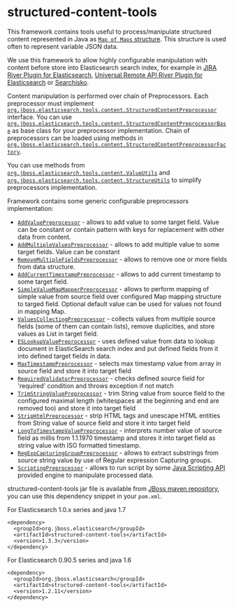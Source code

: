structured-content-tools
========================

This framework contains tools useful to process/manipulate structured content 
represented in Java as [`Map of Maps` structure](http://wiki.fasterxml.com/JacksonInFiveMinutes#A.22Raw.22_Data_Binding_Example). 
This structure is used often to represent variable JSON data. 

We use this framework to allow highly configurable manipulation with content before store 
into Elasticsearch search index, for example in [JIRA River Plugin for 
Elasticsearch](https://github.com/searchisko/elasticsearch-river-jira),
[Universal Remote API River Plugin for 
Elasticsearch](https://github.com/searchisko/elasticsearch-river-remote) 
or [Searchisko](https://github.com/searchisko/searchisko).

Content manipulation is performed over chain of Preprocessors. Each preprocessor 
must implement [`org.jboss.elasticsearch.tools.content.StructuredContentPreprocessor`](src/main/java/org/jboss/elasticsearch/tools/content/StructuredContentPreprocessor.java) 
interface.
You can use [`org.jboss.elasticsearch.tools.content.StructuredContentPreprocessorBase`](src/main/java/org/jboss/elasticsearch/tools/content/StructuredContentPreprocessorBase.java) 
as base class for your preprocessor implementation.
Chain of preprocessors can be loaded using methods in 
[`org.jboss.elasticsearch.tools.content.StructuredContentPreprocessorFactory`](src/main/java/org/jboss/elasticsearch/tools/content/StructuredContentPreprocessorFactory.java).

You can use methods from 
[`org.jboss.elasticsearch.tools.content.ValueUtils`](src/main/java/org/jboss/elasticsearch/tools/content/ValueUtils.java) 
and [`org.jboss.elasticsearch.tools.content.StructureUtils`](src/main/java/org/jboss/elasticsearch/tools/content/StructureUtils.java) to simplify preprocessors implementation.

Framework contains some generic configurable preprocessors implementation:

* [`AddValuePreprocessor`](src/main/java/org/jboss/elasticsearch/tools/content/AddValuePreprocessor.java) - 
  allows to add value to some target field. Value can be constant or contain 
  pattern with keys for replacement with other data from content.
* [`AddMultipleValuesPreprocessor`](src/main/java/org/jboss/elasticsearch/tools/content/AddMultipleValuesPreprocessor.java) - 
  allows to add multiple value to some target fields. Value can be constant 
* [`RemoveMultipleFieldsPreprocessor`](src/main/java/org/jboss/elasticsearch/tools/content/RemoveMultipleFieldsPreprocessor.java) - 
  allows to remove one or more fields from data structure.
* [`AddCurrentTimestampPreprocessor`](src/main/java/org/jboss/elasticsearch/tools/content/AddCurrentTimestampPreprocessor.java) - 
  allows to add current timestamp to some target field.
* [`SimpleValueMapMapperPreprocessor`](src/main/java/org/jboss/elasticsearch/tools/content/SimpleValueMapMapperPreprocessor.java) - 
  allows to perform mapping of simple value from source field over configured 
  Map mapping structure to targed field. Optional default value can be used 
  for values not found in mapping Map.
* [`ValuesCollectingPreprocessor`](src/main/java/org/jboss/elasticsearch/tools/content/ValuesCollectingPreprocessor.java) - 
  collects values from multiple source fields (some of them can contain lists), 
  remove duplicities, and store values as List in target field.
* [`ESLookupValuePreprocessor`](src/main/java/org/jboss/elasticsearch/tools/content/ESLookupValuePreprocessor.java) - 
  uses defined value from data to lookup document in ElasticSearch search index and 
  put defined fields from it into defined target fields in data.
* [`MaxTimestampPreprocessor`](src/main/java/org/jboss/elasticsearch/tools/content/MaxTimestampPreprocessor.java) - 
  selects max timestamp value from array in source field and store it into target field
* [`RequiredValidatorPreprocessor`](src/main/java/org/jboss/elasticsearch/tools/content/RequiredValidatorPreprocessor.java) - 
  checks defined source field for 'required' condition and throws exception if not match
* [`TrimStringValuePreprocessor`](src/main/java/org/jboss/elasticsearch/tools/content/TrimStringValuePreprocessor.java) - 
  trim String value from source field to the configured maximal length (whitespaces at the beginning and end are removed too) and store it into target field
* [`StripHtmlPreprocessor`](src/main/java/org/jboss/elasticsearch/tools/content/StripHtmlPreprocessor.java) - 
  strip HTML tags and unescape HTML entities from String value of source field and store it into target field
* [`LongToTimestampValuePreprocessor`](src/main/java/org/jboss/elasticsearch/tools/content/LongToTimestampValuePreprocessor.java) - interprets 
  number value of source field as millis from 1.1.1970 timestamp and stores it into target field as string value with ISO formatted timestamp.
* [`RegExpCapturingGroupPreprocessor`](src/main/java/org/jboss/elasticsearch/tools/content/RegExpCapturingGroupPreprocessor.java) - allows to 
  extract substrings from source string value by use of Regular expression Capturing groups.  
* [`ScriptingPreprocessor`](src/main/java/org/jboss/elasticsearch/tools/content/ScriptingPreprocessor.java) - allows to 
  run script by some <a href="http://docs.oracle.com/javase/6/docs/technotes/guides/scripting/">Java Scripting API</a> 
  provided engine to manipulate processed data.  


structured-content-tools jar file is available from [JBoss maven 
repository](https://community.jboss.org/docs/DOC-15169), you can use this 
dependency snippet in your `pom.xml`.

For Elasticsearch 1.0.x series and java 1.7

	<dependency>
	  <groupId>org.jboss.elasticsearch</groupId>
	  <artifactId>structured-content-tools</artifactId>
	  <version>1.3.3</version>
	</dependency>

For Elasticsearch 0.90.5 series and java 1.6

	<dependency>
	  <groupId>org.jboss.elasticsearch</groupId>
	  <artifactId>structured-content-tools</artifactId>
	  <version>1.2.11</version>
	</dependency>
	